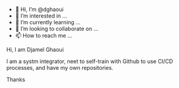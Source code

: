 - 👋 Hi, I’m @dghaoui
- 👀 I’m interested in ...
- 🌱 I’m currently learning ...
- 💞️ I’m looking to collaborate on ...
- 📫 How to reach me ...

<!---
dghaoui/dghaoui is a ✨ special ✨ repository because its `README.md` (this file) appears on your GitHub profile.
You can click the Preview link to take a look at your changes.
--->
Hi, I am Djamel Ghaoui

I am a systm integrator, neet to self-train with Github to use CI/CD processes, and have my own repositories.

Thanks
